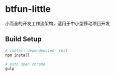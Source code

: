 # btfun-little

小而全的开发工作流架构，适用于中小型移动项目开发



## Build Setup
``` bash
# install dependencies  test
npm install

# auto open chrome
gulp
